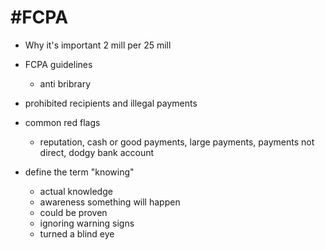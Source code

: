 # #FCPA

- Why it's important
2 mill per
25 mill

- FCPA guidelines
  - anti bribrary 
  
- prohibited recipients and illegal payments

- common red flags
   - reputation, cash or good payments, large payments, payments not direct, dodgy bank account
   
- define the term "knowing"
  - actual knowledge
  - awareness something will happen
  - could be proven
  - ignoring warning signs
  - turned a blind eye